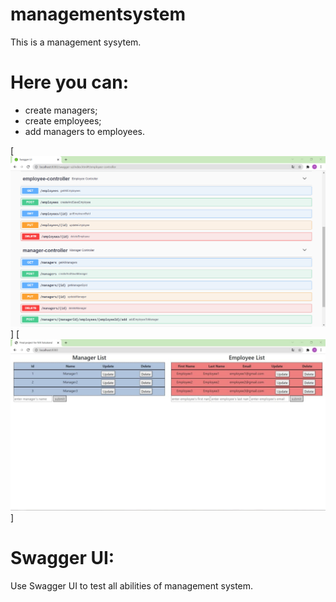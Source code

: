 # managementsystem
This is a management sysytem.

# Here you can:
- create managers;
- create employees;
- add managers to employees.

[![Product Name Screen Shot][product-screenshot1]]
[![Product Name Screen Shot][product-screenshot2]]


# Swagger UI:
Use Swagger UI to test all abilities of management system.

[product-screenshot1]: images/swagger.png
[product-screenshot2]: images/crudUI.png

